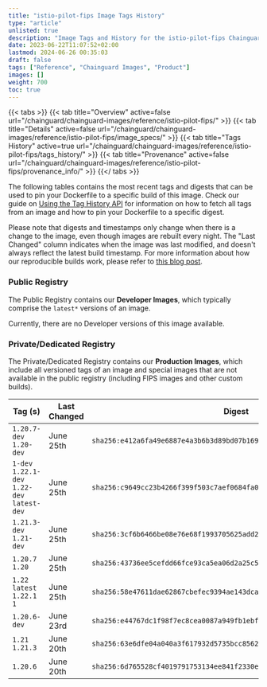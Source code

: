 ```yaml
---
title: "istio-pilot-fips Image Tags History"
type: "article"
unlisted: true
description: "Image Tags and History for the istio-pilot-fips Chainguard Image"
date: 2023-06-22T11:07:52+02:00
lastmod: 2024-06-26 00:35:03
draft: false
tags: ["Reference", "Chainguard Images", "Product"]
images: []
weight: 700
toc: true
---
```


{{< tabs >}}
{{< tab title="Overview" active=false url="/chainguard/chainguard-images/reference/istio-pilot-fips/" >}}
{{< tab title="Details" active=false url="/chainguard/chainguard-images/reference/istio-pilot-fips/image_specs/" >}}
{{< tab title="Tags History" active=true url="/chainguard/chainguard-images/reference/istio-pilot-fips/tags_history/" >}}
{{< tab title="Provenance" active=false url="/chainguard/chainguard-images/reference/istio-pilot-fips/provenance_info/" >}}
{{</ tabs >}}

The following tables contains the most recent tags and digests that can be used to pin your Dockerfile to a specific build of this image. Check our guide on [Using the Tag History API](/chainguard/chainguard-images/using-the-tag-history-api/) for information on how to fetch all tags from an image and how to pin your Dockerfile to a specific digest.

Please note that digests and timestamps only change when there is a change to the image, even though images are rebuilt every night. The "Last Changed" column indicates when the image was last modified, and doesn't always reflect the latest build timestamp. For more information about how our reproducible builds work, please refer to [this blog post](https://www.chainguard.dev/unchained/reproducing-chainguards-reproducible-image-builds).

### Public Registry
The Public Registry contains our **Developer Images**, which typically comprise the `latest*` versions of an image.

Currently, there are no Developer versions of this image available.

### Private/Dedicated Registry
The Private/Dedicated Registry contains our **Production Images**, which include all versioned tags of an image and special images that are not available in the public registry (including FIPS images and other custom builds).

| Tag (s)                                       | Last Changed | Digest                                                                    |
|-----------------------------------------------|--------------|---------------------------------------------------------------------------|
|  `1.20.7-dev` `1.20-dev`                      | June 25th    | `sha256:e412a6fa49e6887e4a3b6b3d89bd07b169767972e2287a57ee8f26613b182cb1` |
|  `1-dev` `1.22.1-dev` `1.22-dev` `latest-dev` | June 25th    | `sha256:c9649cc23b4266f399f503c7aef0684fa0c26b383b5cebff90a3315119a0d469` |
|  `1.21.3-dev` `1.21-dev`                      | June 25th    | `sha256:3cf6b6466be08e76e68f1993705625add2d39a397fc8a36bb1f6a5f770c2ac56` |
|  `1.20.7` `1.20`                              | June 25th    | `sha256:43736ee5cefdd66fce93ca5ea06d2a25c55b1c3e45e4adc81126f0031c0677a3` |
|  `1.22` `latest` `1.22.1` `1`                 | June 25th    | `sha256:58e47611dae62867cbefec9394ae143dca6665bdfea0f9b729aa2540208fe922` |
|  `1.20.6-dev`                                 | June 23rd    | `sha256:e44767dc1f98f7ec8cea0087a949fb1ebf0f01a912a3097e402d09262b211fae` |
|  `1.21` `1.21.3`                              | June 20th    | `sha256:63e6dfe04a040a3f617932d5735bcc85627f0cae0a76ebe70dc1b925c4170f4d` |
|  `1.20.6`                                     | June 20th    | `sha256:6d765528cf4019791753134ee841f2330e615a0bb44c3ab59ba2a7055fb11952` |

